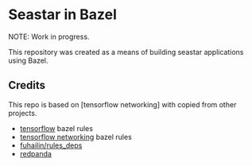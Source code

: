 # Seastar in Bazel

NOTE: Work in progress.

This repository was created as a means of building seastar applications using Bazel.

## Credits

This repo is based on [tensorflow networking] with copied from other projects.

* [tensorflow](https://github.com/tensorflow/tensorflow/) bazel rules
* [tensorflow networking](https://github.com/tensorflow/networking/) bazel rules
* [fuhailin/rules_deps](https://github.com/fuhailin/rules_deps)
* [redpanda](https://github.com/redpanda-data/redpanda/blob/b5db3b3a96f04b0e17344ac23025377eeaeb374b/cmake/oss.cmake.in#L168)
